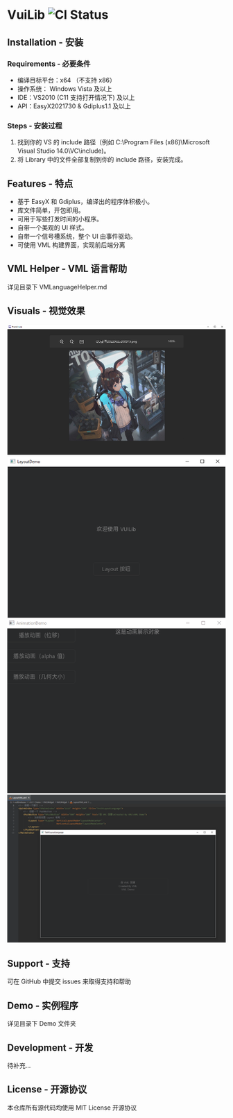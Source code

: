 # VuiLib ![CI Status](https://img.shields.io/badge/build-passing-successimportant)

## Installation - 安装
### Requirements - 必要条件
* 编译目标平台：x64 （不支持 x86）
* 操作系统： Windows Vista 及以上
* IDE：VS2010 (C11 支持打开情况下) 及以上
* API：EasyX2021730 & Gdiplus1.1 及以上
### Steps - 安装过程
1. 找到你的 VS 的 include 路径（例如 C:\Program Files (x86)\Microsoft Visual Studio 14.0\VC\include)。
2. 将 Library 中的文件全部复制到你的 include 路径，安装完成。
## Features - 特点
* 基于 EasyX 和 Gdiplus，编译出的程序体积极小。
* 库文件简单，开包即用。
* 可用于写些打发时间的小程序。
* 自带一个美观的 UI 样式。
* 自带一个信号槽系统，整个 UI 由事件驱动。
* 可使用 VML 构建界面，实现前后端分离
## VML Helper - VML 语言帮助
详见目录下 VMLanguageHelper.md
## Visuals - 视觉效果
![Capture-1](./VisualCapture/Capture-1.png)
![Capture-2](./VisualCapture/Capture-2.png)
![Capture-3Gif](./VisualCapture/Capture-3.gif)
![Capture-4](./VisualCapture/Capture-4.png)
## Support - 支持
可在 GitHub 中提交 issues 来取得支持和帮助
## Demo - 实例程序
详见目录下 Demo 文件夹
## Development - 开发
待补充...
## License - 开源协议
本仓库所有源代码均使用 MIT License 开源协议